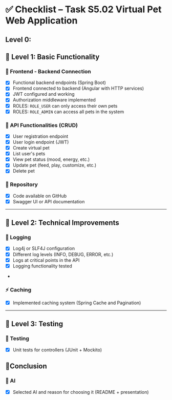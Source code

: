 # ✅ Checklist – Task S5.02 Virtual Pet Web Application

##  Level 0: 


## 🔹 Level 1: Basic Functionality

### 🔗 Frontend - Backend Connection
- [x] Functional backend endpoints (Spring Boot)
- [x] Frontend connected to backend (Angular with HTTP services)
- [x] JWT configured and working
- [x] Authorization middleware implemented
- [x] ROLES: `ROLE_USER` can only access their own pets
- [x] ROLES: `ROLE_ADMIN` can access all pets in the system

### 🐾 API Functionalities (CRUD)
- [x] User registration endpoint
- [x] User login endpoint (JWT)
- [x] Create virtual pet
- [x] List user's pets
- [x] View pet status (mood, energy, etc.)
- [x] Update pet (feed, play, customize, etc.)
- [x] Delete pet

### 📁 Repository
- [x] Code available on GitHub
- [x] Swagger UI or API documentation

---

## 🔹 Level 2: Technical Improvements

### 📜 Logging
- [x] Log4j or SLF4J configuration
- [x] Different log levels (INFO, DEBUG, ERROR, etc.)
- [x] Logs at critical points in the API
- [x] Logging functionality tested
- 
### ⚡ Caching
- [x] Implemented caching system (Spring Cache and Pagination)

---

## 🔹 Level 3: Testing

### 🔬 Testing
- [x] Unit tests for controllers (JUnit + Mockito)

## 🔹Conclusion

### 🧠 AI
- [x] Selected AI and reason for choosing it (README + presentation)
